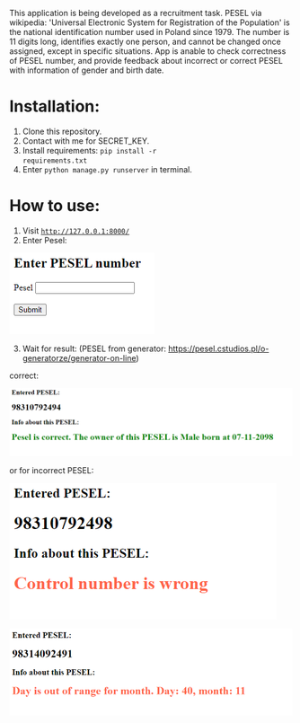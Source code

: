 This application is being developed as a recruitment task.
PESEL via wikipedia: 'Universal Electronic System for Registration of the Population' is the national identification number used in Poland since 1979. The number is 11 digits long, identifies exactly one person, and cannot be changed once assigned, except in specific situations.
App is anable to check correctness of PESEL number, and provide feedback about incorrect or correct PESEL with information of gender and birth date. 

# Installation:
1. Clone this repository.
2. Contact with me for SECRET_KEY.
3. Install requirements: <code>pip install -r requirements.txt</code>
4. Enter <code>python manage.py runserver</code> in terminal.

# How to use:
1. Visit <code>http://127.0.0.1:8000/</code>
2. Enter Pesel:

![alt text](readme_images/image.png)

3. Wait for result: (PESEL from generator: https://pesel.cstudios.pl/o-generatorze/generator-on-line)

correct:

![alt text](readme_images/image-1.png)

or for incorrect PESEL:

![alt text](readme_images/image-2.png)


![alt text](readme_images/image-3.png)